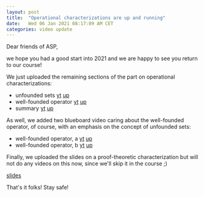 ```yaml
---
layout: post
title:  "Operational characterizations are up and running"
date:   Wed 06 Jan 2021 08:17:09 AM CET
categories: video update
---
```


Dear friends of ASP,

we hope you had a good start into 2021 and we are happy to see you return to our course!

We just uploaded the remaining sections of the part on operational characterizations:

  * unfounded sets
	[yt](https://youtu.be/6nu_xqoFwuM)
	[up](https://mediaup.uni-potsdam.de/Play/29223)
  * well-founded operator
	[yt](https://youtu.be/ZPszS4t0vmo)
	[up](https://mediaup.uni-potsdam.de/Play/29367)
  * summary
	[yt](https://youtu.be/YnFjYnSWWW0)
	[up](https://mediaup.uni-potsdam.de/Play/29370)

As well, we added two blueboard video caring about the well-founded operator, of course, with an emphasis on the concept
of unfounded sets:

  * well-founded operator, a
	[yt](https://youtu.be/yTi7Rz0QK_0)
	[up](https://mediaup.uni-potsdam.de/Play/29336)
  * well-founded operator, b
	[yt](https://youtu.be/crDCFR0EvOw)
	[up](https://mediaup.uni-potsdam.de/Play/29337)

Finally, we uploaded the slides on a proof-theoretic characterization but will not do any videos on this now,
since we'll skip it in the course ;)

 [slides](https://github.com/potassco-asp-course/course/releases/download/v1.10.0/pcharacterization.pdf)

That's it folks! Stay safe!
